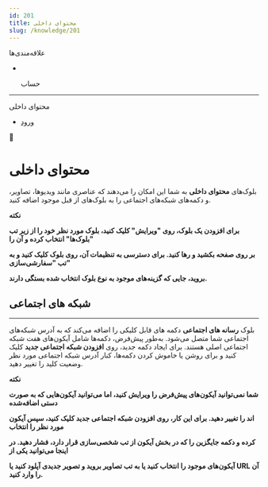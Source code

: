 ```yaml
---
id: 201
title: محتوای داخلی
slug: /knowledge/201
---
```


 
  علاقه‌مندی‌ها
* [​](./201)

  حساب

---

 

محتوای داخلی

- [ورود](/web/login?redirect=/knowledge/article/201)

 

📖

# محتوای داخلی

بلوک‌های **محتوای داخلی** به شما این امکان را می‌دهند که عناصری مانند ویدیوها، تصاویر، و دکمه‌های شبکه‌های اجتماعی را به بلوک‌های از قبل موجود اضافه کنید.

**نکته**

**برای افزودن یک بلوک، روی "ویرایش" کلیک کنید، بلوک مورد نظر خود را از زیر تب "بلوک‌ها" انتخاب کرده و آن را**

**بر روی صفحه بکشید و رها کنید. برای دسترسی به تنظیمات آن، روی بلوک کلیک کنید و به تب "سفارشی‌سازی"**

**بروید، جایی که گزینه‌های موجود به نوع بلوک انتخاب شده بستگی دارند.**

## **شبکه های اجتماعی**

---

بلوک **رسانه های اجتماعی** دکمه‌ های قابل کلیکی را اضافه می‌کند که به آدرس‌ شبکه‌های اجتماعی شما متصل می‌شود. به‌طور پیش‌فرض، دکمه‌ها شامل آیکون‌های هفت شبکه اجتماعی اصلی هستند. برای ایجاد دکمه جدید، روی **افزودن شبکه اجتماعی جدید** کلیک کنید و برای روشن یا خاموش کردن دکمه‌ها، کنار آدرس شبکه اجتماعی مورد نظر وضعیت کلید را تغییر دهید.

**نکته**

**شما نمی‌توانید آیکون‌های پیش‌فرض را ویرایش کنید، اما می‌توانید آیکون‌هایی که به صورت دستی اضافه‌شده**

**اند را تغییر دهید. برای این کار، روی افزودن شبکه اجتماعی جدید کلیک کنید، سپس آیکون مورد نظر را انتخاب**

**کرده و دکمه جایگزین را که در بخش آیکون از تب شخصی‌سازی قرار دارد، فشار دهید. در اینجا می‌توانید یکی از**

**آیکون‌های موجود را انتخاب کنید یا به تب تصاویر بروید و تصویر جدیدی آپلود کنید یا URL آن را وارد کنید.**